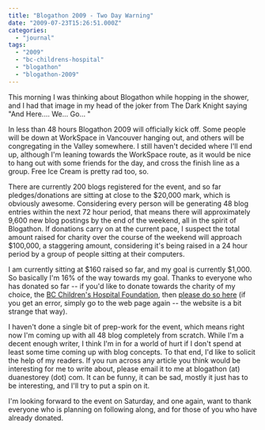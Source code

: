 ```yaml
---
title: "Blogathon 2009 - Two Day Warning"
date: "2009-07-23T15:26:51.000Z"
categories: 
  - "journal"
tags: 
  - "2009"
  - "bc-childrens-hospital"
  - "blogathon"
  - "blogathon-2009"
---
```


This morning I was thinking about Blogathon while hopping in the shower, and I had that image in my head of the joker from The Dark Knight saying "And Here.... We... Go... "

In less than 48 hours Blogathon 2009 will officially kick off. Some people will be down at WorkSpace in Vancouver hanging out, and others will be congregating in the Valley somewhere. I still haven't decided where I'll end up, although I'm leaning towards the WorkSpace route, as it would be nice to hang out with some friends for the day, and cross the finish line as a group. Free Ice Cream is pretty rad too, so.

There are currently 200 blogs registered for the event, and so far pledges/donations are sitting at close to the $20,000 mark, which is obviously awesome. Considering every person will be generating 48 blog entries within the next 72 hour period, that means there will approximately 9,600 new blog postings by the end of the weekend, all in the spirit of Blogathon. If donations carry on at the current pace, I suspect the total amount raised for charity over the course of the weekend will approach $100,000, a staggering amount, considering it's being raised in a 24 hour period by a group of people sitting at their computers.

I am currently sitting at $160 raised so far, and my goal is currently $1,000. So basically I'm 16% of the way towards my goal. Thanks to everyone who has donated so far -- if you'd like to donate towards the charity of my choice, the [BC Children's Hospital Foundation](http://www.bcchf.ca/main/index.php), then [please do so here](http://www.canadahelps.org/GivingPages/GivingPage.aspx?gpID=4875) (if you get an error, simply go to the web page again -- the website is a bit strange that way).

I haven't done a single bit of prep-work for the event, which means right now I'm coming up with all 48 blog completely from scratch. While I'm a decent enough writer, I think I'm in for a world of hurt if I don't spend at least some time coming up with blog concepts. To that end, I'd like to solicit the help of my readers. If you run across any article you think would be interesting for me to write about, please email it to me at blogathon (at) duanestorey (dot) com. It can be funny, it can be sad, mostly it just has to be interesting, and I'll try to put a spin on it.

I'm looking forward to the event on Saturday, and one again, want to thank everyone who is planning on following along, and for those of you who have already donated.
